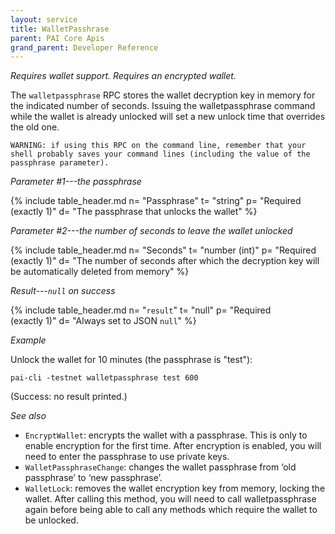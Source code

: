 ```yaml
---
layout: service
title: WalletPasshrase
parent: PAI Core Apis
grand_parent: Developer Reference
---
```



*Requires wallet support. Requires an encrypted wallet.*

The `walletpassphrase` RPC stores the wallet decryption key in memory for the indicated number of seconds. Issuing the walletpassphrase command while the wallet is already unlocked will set a new unlock time that overrides the old one.

`WARNING: if using this RPC on the command line, remember
that your shell probably saves your command lines (including the
value of the passphrase parameter).`

*Parameter #1---the passphrase*

{% include table_header.md
  n= "Passphrase"
  t= "string"
  p= "Required<br>(exactly 1)"
  d= "The passphrase that unlocks the wallet"
%}

*Parameter #2---the number of seconds to leave the wallet unlocked*

{% include table_header.md
  n= "Seconds"
  t= "number (int)"
  p= "Required<br>(exactly 1)"
  d= "The number of seconds after which the decryption key will be automatically deleted from memory"
%}

*Result---`null` on success*

{% include table_header.md
  n= "`result`"
  t= "null"
  p= "Required<br>(exactly 1)"
  d= "Always set to JSON `null`"
%}

*Example*

Unlock the wallet for 10 minutes (the passphrase is "test"):

```
pai-cli -testnet walletpassphrase test 600
```

(Success: no result printed.)

*See also*

* `EncryptWallet`: encrypts the wallet with a passphrase. This is only to enable encryption for the first time. After encryption is enabled, you will need to enter the passphrase to use private keys.
* `WalletPassphraseChange`: changes the wallet passphrase from ‘old passphrase’ to ‘new passphrase’.
* `WalletLock`: removes the wallet encryption key from memory, locking the wallet. After calling this method, you will need to call walletpassphrase again before being able to call any methods which require the wallet to be unlocked.
